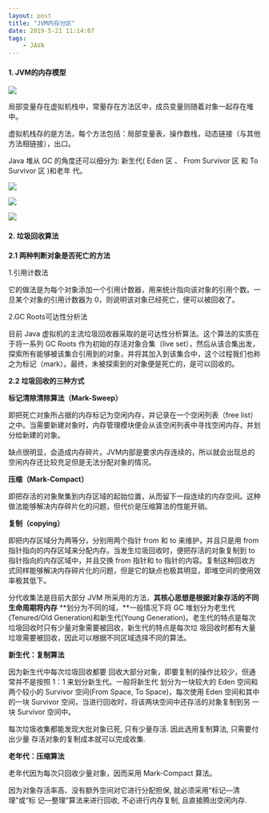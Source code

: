 ```yaml
---
layout: post
title: "JVM内存分区"
date: 2019-5-21 11:14:07
tags: 
	- JAVA
---
```


#### 1. JVM的内存模型

![](http://ww1.sinaimg.cn/large/aacc02d8ly1g2v0u0kga5j20jv0dnmzd.jpg)

<!--more-->

局部变量存在虚拟机栈中，常量存在方法区中，成员变量则随着对象一起存在堆中。

虚拟机栈存的是方法，每个方法包括：局部变量表，操作数栈，动态链接（与其他方法相链接），出口。

Java 堆从 GC 的角度还可以细分为: 新生代( Eden 区 、 From Survivor 区 和 To Survivor 区 )和老年
代。

![](http://ww1.sinaimg.cn/large/aacc02d8ly1g2v1049rtij20ir05n3zt.jpg)

![](http://ww1.sinaimg.cn/large/aacc02d8ly1fxuyutofxmj20vw0lidrd.jpg)



![](http://ww1.sinaimg.cn/large/aacc02d8ly1fxuyvjd0o1j20qr0fddju.jpg)

#### 2. 垃圾回收算法

**2.1 两种判断对象是否死亡的方法**

1.引用计数法

它的做法是为每个对象添加一个引用计数器，用来统计指向该对象的引用个数。一旦某个对象的引用计数器为 0，则说明该对象已经死亡，便可以被回收了。

2.GC Roots可达性分析法

目前 Java 虚拟机的主流垃圾回收器采取的是可达性分析算法。这个算法的实质在于将一系列 GC Roots 作为初始的存活对象合集（live set），然后从该合集出发，探索所有能够被该集合引用到的对象，并将其加入到该集合中，这个过程我们也称之为标记（mark）。最终，未被探索到的对象便是死亡的，是可以回收的。

**2.2 垃圾回收的三种方式**

**标记清除清除算法（Mark-Sweep）**

即把死亡对象所占据的内存标记为空闲内存，并记录在一个空闲列表（free list）之中。当需要新建对象时，内存管理模块便会从该空闲列表中寻找空闲内存，并划分给新建的对象。

缺点很明显，会造成内存碎片。JVM内部是要求内存连续的，所以就会出现总的空闲内存还比较充足但是无法分配对象的情况。

**压缩（Mark-Compact）**

即把存活的对象聚集到内存区域的起始位置，从而留下一段连续的内存空间。这种做法能够解决内存碎片化的问题，但代价是压缩算法的性能开销。

**复制（copying）**

即把内存区域分为两等分，分别用两个指针 from 和 to 来维护，并且只是用 from 指针指向的内存区域来分配内存。当发生垃圾回收时，便把存活的对象复制到 to 指针指向的内存区域中，并且交换 from 指针和 to 指针的内容。复制这种回收方式同样能够解决内存碎片化的问题，但是它的缺点也极其明显，即堆空间的使用效率极其低下。

分代收集法是目前大部分 JVM 所采用的方法，**其核心思想是根据对象存活的不同生命周期将内存**
**划分为不同的域，**一般情况下将 GC 堆划分为老生代(Tenured/Old Generation)和新生代(Young
Generation)。老生代的特点是每次垃圾回收时只有少量对象需要被回收，新生代的特点是每次垃
圾回收时都有大量垃圾需要被回收，因此可以根据不同区域选择不同的算法。

**新生代：复制算法** 

因为新生代中每次垃圾回收都要
回收大部分对象，即要复制的操作比较少，但通常并不是按照 1：1 来划分新生代。一般将新生代
划分为一块较大的 Eden 空间和两个较小的 Survivor 空间(From Space, To Space)，每次使用
Eden 空间和其中的一块 Survivor 空间，当进行回收时，将该两块空间中还存活的对象复制到另
一块 Survivor 空间中。

每次垃圾收集都能发现大批对象已死, 只有少量存活. 因此选用复制算法, 只需要付出少量
存活对象的复制成本就可以完成收集.

**老年代：压缩算法**

老年代因为每次只回收少量对象，因而采用 Mark-Compact 算法。

因为对象存活率高、没有额外空间对它进行分配担保, 就必须采用“标记—清理”或“标
记—整理”算法来进行回收, 不必进行内存复制, 且直接腾出空闲内存.